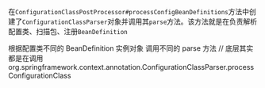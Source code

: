 在`ConfigurationClassPostProcessor#processConfigBeanDefinitions`方法中创建了`ConfigurationClassParser`对象并调用其`parse`方法。该方法就是在负责解析配置类、扫描包、注册`BeanDefinition`

 根据配置类不同的 BeanDefinition 实例对象 调用不同的 parse 方法 		// 底层其实都是在调用 org.springframework.context.annotation.ConfigurationClassParser.processConfigurationClass 